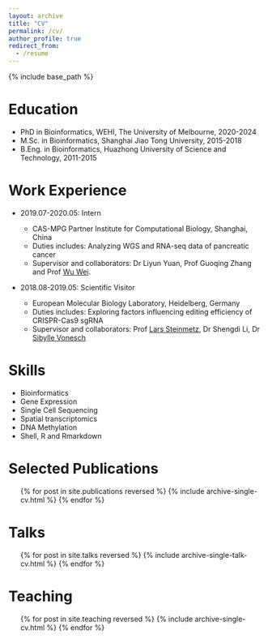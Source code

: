 ```yaml
---
layout: archive
title: "CV"
permalink: /cv/
author_profile: true
redirect_from:
  - /resume
---
```


{% include base_path %}

Education
======
* PhD in Bioinformatics, WEHI, The University of Melbourne, 2020-2024
* M.Sc. in Bioinformatics, Shanghai Jiao Tong University, 2015-2018
* B.Eng. in Bioinformatics, Huazhong University of Science and Technology, 2011-2015

Work Experience
======
* 2019.07-2020.05: Intern
  * CAS-MPG Partner Institute for Computational Biology, Shanghai, China
  * Duties includes: Analyzing WGS and RNA-seq data of pancreatic cancer
  * Supervisor and collaborators: Dr Liyun Yuan, Prof Guoqing Zhang and Prof [Wu Wei](https://scholar.google.com/citations?hl=en&user=HaPNtVAAAAAJ).  

* 2018.08-2019.05: Scientific Visitor
  * European Molecular Biology Laboratory, Heidelberg, Germany
  * Duties includes: Exploring factors influencing editing efficiency of CRISPR-Cas9 sgRNA
  * Supervisor and collaborators: Prof [Lars Steinmetz](https://scholar.google.com/citations?user=mP_NR74AAAAJ&hl=en), Dr Shengdi Li, Dr [Sibylle Vonesch](https://scholar.google.de/citations?user=zY8I5PcAAAAJ&hl=en)

  
Skills
======
* Bioinformatics
* Gene Expression
* Single Cell Sequencing
* Spatial transcriptomics
* DNA Methylation
* Shell, R and Rmarkdown

Selected Publications
======
  <ul>{% for post in site.publications reversed %}
    {% include archive-single-cv.html %}
  {% endfor %}</ul>
  
Talks
======
  <ul>{% for post in site.talks reversed %}
    {% include archive-single-talk-cv.html  %}
  {% endfor %}</ul>
  
Teaching
======
  <ul>{% for post in site.teaching reversed %}
    {% include archive-single-cv.html %}
  {% endfor %}</ul>
  